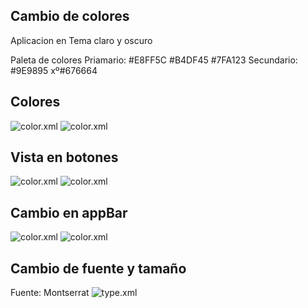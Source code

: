 ## Cambio de colores 
Aplicacion en Tema claro y oscuro

Paleta de colores 
Priamario:  #E8FF5C    #B4DF45   #7FA123
Secundario: #9E9895    xº#676664

## Colores
![color.xml](img/colors.png) 
![color.xml](img/colorsDK.png)

## Vista en botones
![color.xml](img/ButtonFab.png)
![color.xml](img/ButtonFabDK.png)

## Cambio en appBar
![color.xml](img/appBar.png) 
![color.xml](img/appBarDK.png)


## Cambio de fuente y tamaño 
Fuente: Montserrat
![type.xml](img/FontsSize.png)
